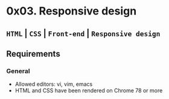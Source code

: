 # 0x03. Responsive design
```HTML``` | ```CSS``` | ```Front-end``` | ```Responsive design```
---
## Requirements
### General
* Allowed editors: vi, vim, emacs
* HTML and CSS have been rendered on Chrome 78 or more
